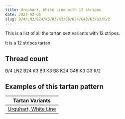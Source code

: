 ```yaml
---
title: Urquhart, White Line with 12 stripes
date: 2023-02-05
slug: B/4/LN2/B24/K3/B3/K3/B8/K24/G48/K3/G3/R/2
---
```

This is a list of all the tartan sett variants with 12 stripes.

It is a 12 stripes tartan.


## Thread count
B/4 LN2 B24 K3 B3 K3 B8 K24 G48 K3 G3 R/2

## Examples of this tartan pattern

| Tartan Variants |
|---------------|
| [Urquhart, White Line](/variants/b/4/ln2/b24/k3/b3/k3/b8/k24/g48/k3/g3/r/2-b304080-g008000-k000000-lne0e0e0-rc00000)||
